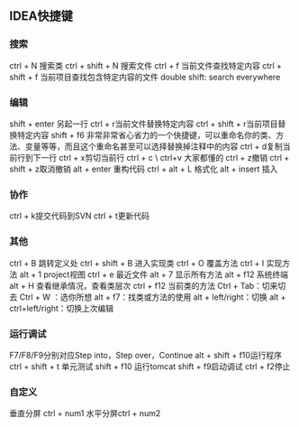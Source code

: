 ## IDEA快捷键

### 搜索
ctrl + N 搜索类
ctrl + shift + N 搜索文件
ctrl + f 当前文件查找特定内容
ctrl + shift + f 当前项目查找包含特定内容的文件
double shift: search everywhere

### 编辑
shift + enter 另起一行
ctrl + r当前文件替换特定内容
ctrl + shift + r当前项目替换特定内容
shift + f6 非常非常省心省力的一个快捷键，可以重命名你的类、方法、变量等等，而且这个重命名甚至可以选择替换掉注释中的内容
ctrl + d复制当前行到下一行
ctrl + x剪切当前行
ctrl + c \ ctrl+v 大家都懂的
ctrl + z撤销
ctrl + shift + z取消撤销
alt + enter 重构代码
ctrl + alt + L 格式化
alt + insert 插入

### 协作
ctrl + k提交代码到SVN
ctrl + t更新代码

### 其他
ctrl + B 跳转定义处
ctrl + shift + B 进入实现类
ctrl + O 覆盖方法
ctrl + I 实现方法
alt + 1 project视图
ctrl + e 最近文件
alt + 7 显示所有方法
alt + f12 系统终端
alt + H 查看继承情况，查看类层次
ctrl + f12 当前类的方法
Ctrl + Tab：切来切去
Ctrl + W ：选你所想
alt + f7：找类或方法的使用
alt + left/right：切换
alt + ctrl+left/right：切换上次编辑

### 运行调试
F7/F8/F9分别对应Step into，Step over，Continue
alt + shift + f10运行程序
ctrl + shift + t 单元测试 
shift + f10 运行tomcat
shift + f9启动调试
ctrl + f2停止

### 自定义
垂直分屏 ctrl + num1
水平分屏ctrl + num2
